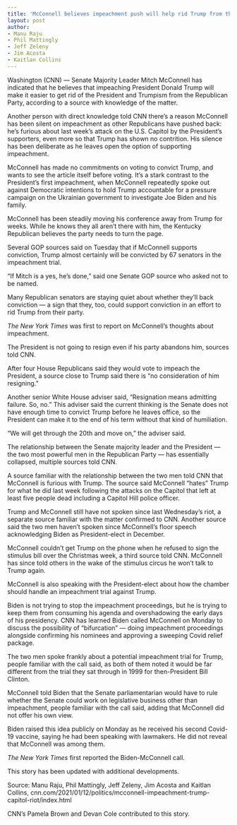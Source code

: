 ```yaml
---
title: 'McConnell believes impeachment push will help rid Trump from the GOP, but has not said if he will vote to convict'
layout: post
author:
- Manu Raju
- Phil Mattingly
- Jeff Zeleny
- Jim Acosta
- Kaitlan Collins
---
```


Washington (CNN) — Senate Majority Leader Mitch McConnell has indicated that he believes that impeaching President Donald Trump will make it easier to get rid of the President and Trumpism from the Republican Party, according to a source with knowledge of the matter.

Another person with direct knowledge told CNN there’s a reason McConnell has been silent on impeachment as other Republicans have pushed back: he’s furious about last week’s attack on the U.S. Capitol by the President’s supporters, even more so that Trump has shown no contrition. His silence has been deliberate as he leaves open the option of supporting impeachment.

McConnell has made no commitments on voting to convict Trump, and wants to see the article itself before voting. It’s a stark contrast to the President’s first impeachment, when McConnell repeatedly spoke out against Democratic intentions to hold Trump accountable for a pressure campaign on the Ukrainian government to investigate Joe Biden and his family.

McConnell has been steadily moving his conference away from Trump for weeks. While he knows they all aren’t there with him, the Kentucky Republican believes the party needs to turn the page.

Several GOP sources said on Tuesday that if McConnell supports conviction, Trump almost certainly will be convicted by 67 senators in the impeachment trial.

“If Mitch is a yes, he’s done,” said one Senate GOP source who asked not to be named.

Many Republican senators are staying quiet about whether they’ll back conviction — a sign that they, too, could support conviction in an effort to rid Trump from their party.

*The New York Times* was first to report on McConnell’s thoughts about impeachment.

The President is not going to resign even if his party abandons him, sources told CNN.

After four House Republicans said they would vote to impeach the President, a source close to Trump said there is “no consideration of him resigning.”

Another senior White House adviser said, “Resignation means admitting failure. So, no.” This adviser said the current thinking is the Senate does not have enough time to convict Trump before he leaves office, so the President can make it to the end of his term without that kind of humiliation.

“We will get through the 20th and move on,” the adviser said.

The relationship between the Senate majority leader and the President — the two most powerful men in the Republican Party — has essentially collapsed, multiple sources told CNN.

A source familiar with the relationship between the two men told CNN that McConnell is furious with Trump. The source said McConnell “hates” Trump for what he did last week following the attacks on the Capitol that left at least five people dead including a Capitol Hill police officer.

Trump and McConnell still have not spoken since last Wednesday’s riot, a separate source familiar with the matter confirmed to CNN. Another source said the two men haven’t spoken since McConnell’s floor speech acknowledging Biden as President-elect in December.

McConnell couldn’t get Trump on the phone when he refused to sign the stimulus bill over the Christmas week, a third source told CNN. McConnell has since told others in the wake of the stimulus circus he won’t talk to Trump again.

McConnell is also speaking with the President-elect about how the chamber should handle an impeachment trial against Trump.

Biden is not trying to stop the impeachment proceedings, but he is trying to keep them from consuming his agenda and overshadowing the early days of his presidency. CNN has learned Biden called McConnell on Monday to discuss the possibility of “bifurcation” — doing impeachment proceedings alongside confirming his nominees and approving a sweeping Covid relief package.

The two men spoke frankly about a potential impeachment trial for Trump, people familiar with the call said, as both of them noted it would be far different from the trial they sat through in 1999 for then-President Bill Clinton.

McConnell told Biden that the Senate parliamentarian would have to rule whether the Senate could work on legislative business other than impeachment, people familiar with the call said, adding that McConnell did not offer his own view.

Biden raised this idea publicly on Monday as he received his second Covid-19 vaccine, saying he had been speaking with lawmakers. He did not reveal that McConnell was among them.

*The New York Times* first reported the Biden-McConnell call.

This story has been updated with additional developments.

Source: Manu Raju, Phil Mattingly, Jeff Zeleny, Jim Acosta and Kaitlan Collins, cnn.com/2021/01/12/politics/mcconnell-impeachment-trump-capitol-riot/index.html

CNN’s Pamela Brown and Devan Cole contributed to this story.
